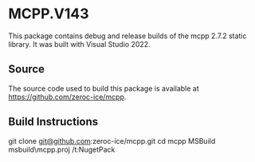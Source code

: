 # MCPP.V143

This package contains debug and release builds of the mcpp 2.7.2 static library. It was built with Visual Studio 2022.

## Source

The source code used to build this package is available at https://github.com/zeroc-ice/mcpp.

## Build Instructions

git clone git@github.com:zeroc-ice/mcpp.git
cd mcpp
MSBuild msbuild\mcpp.proj /t:NugetPack
